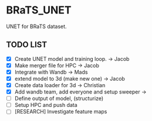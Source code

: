 # BRaTS_UNET
UNET for BRaTS dataset.


## TODO LIST
- [X] Create UNET model and training loop. -> Jacob
- [X] Make merger file for HPC -> Jacob
- [X] Integrate with Wandb -> Mads
- [X] extend model to 3d (make new one) -> Jacob
- [X] Create data loader for 3d -> Christian
- [X] Add wandb team, add everyone and setup sweeper ->
- [ ] Define output of model, (structurize)
- [ ] Setup HPC and push data
- [ ] [RESEARCH] Investigate feature maps
